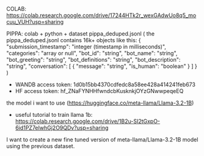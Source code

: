COLAB: https://colab.research.google.com/drive/17244HTk2r_wexGAdwUo8q5_mocuu_VUH?usp=sharing


PIPPA: 
colab + python + dataset pippa_deduped.jsonl (
the pippa_deduped.jsonl contains 16k+ objects like this:
{
    "submission_timestamp": "integer (timestamp in milliseconds)",
    "categories": "array or null",
    "bot_id": "string",
    "bot_name": "string",
    "bot_greeting": "string",
    "bot_definitions": "string",
    "bot_description": "string",
    "conversation": [
        {
            "message": "string",
            "is_human": "boolean"
        }
    ]
}
) 

- WANDB access token: 1d0b15bb4370cdfedc8a58ee428a414241feb673
- HF access token: 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

the model i want to use (https://huggingface.co/meta-llama/Llama-3.2-1B)

- useful tutorial to train llama 1b: https://colab.research.google.com/drive/1B2u-SI2tGxpO-6id1PZ7eIwhGj2O9QDv?usp=sharing

I want to create a new fine tuned version of meta-llama/Llama-3.2-1B model using the previous dataset.
